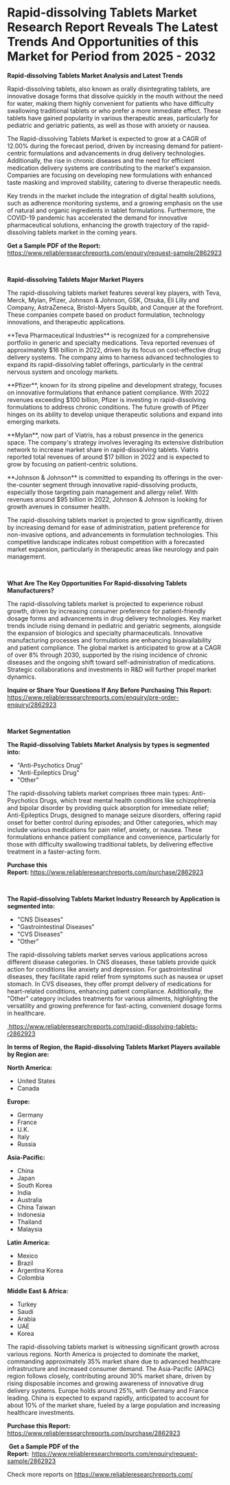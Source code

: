 <p><h1>Rapid-dissolving Tablets Market Research Report Reveals The Latest Trends And Opportunities of this Market for Period from 2025 - 2032</h1></p><p><strong>Rapid-dissolving Tablets Market Analysis and Latest Trends</strong></p>
<p><p>Rapid-dissolving tablets, also known as orally disintegrating tablets, are innovative dosage forms that dissolve quickly in the mouth without the need for water, making them highly convenient for patients who have difficulty swallowing traditional tablets or who prefer a more immediate effect. These tablets have gained popularity in various therapeutic areas, particularly for pediatric and geriatric patients, as well as those with anxiety or nausea.</p><p>The Rapid-dissolving Tablets Market is expected to grow at a CAGR of 12.00% during the forecast period, driven by increasing demand for patient-centric formulations and advancements in drug delivery technologies. Additionally, the rise in chronic diseases and the need for efficient medication delivery systems are contributing to the market's expansion. Companies are focusing on developing new formulations with enhanced taste masking and improved stability, catering to diverse therapeutic needs.</p><p>Key trends in the market include the integration of digital health solutions, such as adherence monitoring systems, and a growing emphasis on the use of natural and organic ingredients in tablet formulations. Furthermore, the COVID-19 pandemic has accelerated the demand for innovative pharmaceutical solutions, enhancing the growth trajectory of the rapid-dissolving tablets market in the coming years.</p></p>
<p><strong>Get a Sample PDF of the Report:&nbsp;</strong> <a href="https://www.reliableresearchreports.com/enquiry/request-sample/2862923?utm_campaign=2286&utm_medium=2&utm_source=Github&utm_content=ia&utm_term=12032025&utm_id=rapid-dissolving-tablets">https://www.reliableresearchreports.com/enquiry/request-sample/2862923</a></p>
<p>&nbsp;</p>
<p><strong>Rapid-dissolving Tablets Major Market Players</strong></p>
<p><p>The rapid-dissolving tablets market features several key players, with Teva, Merck, Mylan, Pfizer, Johnson & Johnson, GSK, Otsuka, Eli Lilly and Company, AstraZeneca, Bristol-Myers Squibb, and Conquer at the forefront. These companies compete based on product formulation, technology innovations, and therapeutic applications.</p><p>**Teva Pharmaceutical Industries** is recognized for a comprehensive portfolio in generic and specialty medications. Teva reported revenues of approximately $16 billion in 2022, driven by its focus on cost-effective drug delivery systems. The company aims to harness advanced technologies to expand its rapid-dissolving tablet offerings, particularly in the central nervous system and oncology markets.</p><p>**Pfizer**, known for its strong pipeline and development strategy, focuses on innovative formulations that enhance patient compliance. With 2022 revenues exceeding $100 billion, Pfizer is investing in rapid-dissolving formulations to address chronic conditions. The future growth of Pfizer hinges on its ability to develop unique therapeutic solutions and expand into emerging markets.</p><p>**Mylan**, now part of Viatris, has a robust presence in the generics space. The company's strategy involves leveraging its extensive distribution network to increase market share in rapid-dissolving tablets. Viatris reported total revenues of around $17 billion in 2022 and is expected to grow by focusing on patient-centric solutions.</p><p>**Johnson & Johnson** is committed to expanding its offerings in the over-the-counter segment through innovative rapid-dissolving products, especially those targeting pain management and allergy relief. With revenues around $95 billion in 2022, Johnson & Johnson is looking for growth avenues in consumer health.</p><p>The rapid-dissolving tablets market is projected to grow significantly, driven by increasing demand for ease of administration, patient preference for non-invasive options, and advancements in formulation technologies. This competitive landscape indicates robust competition with a forecasted market expansion, particularly in therapeutic areas like neurology and pain management.</p></p>
<p>&nbsp;</p>
<p><strong>What Are The Key Opportunities For Rapid-dissolving Tablets Manufacturers?</strong></p>
<p><p>The rapid-dissolving tablets market is projected to experience robust growth, driven by increasing consumer preference for patient-friendly dosage forms and advancements in drug delivery technologies. Key market trends include rising demand in pediatric and geriatric segments, alongside the expansion of biologics and specialty pharmaceuticals. Innovative manufacturing processes and formulations are enhancing bioavailability and patient compliance. The global market is anticipated to grow at a CAGR of over 8% through 2030, supported by the rising incidence of chronic diseases and the ongoing shift toward self-administration of medications. Strategic collaborations and investments in R&D will further propel market dynamics.</p></p>
<p><strong>Inquire or Share Your Questions If Any Before Purchasing This Report:</strong> <a href="https://www.reliableresearchreports.com/enquiry/pre-order-enquiry/2862923?utm_campaign=2286&utm_medium=2&utm_source=Github&utm_content=ia&utm_term=12032025&utm_id=rapid-dissolving-tablets">https://www.reliableresearchreports.com/enquiry/pre-order-enquiry/2862923</a></p>
<p>&nbsp;</p>
<p><strong>Market Segmentation</strong></p>
<p><strong>The Rapid-dissolving Tablets Market Analysis by types is segmented into:</strong></p>
<p><ul><li>"Anti-Psychotics Drug"</li><li>"Anti-Epileptics Drug"</li><li>"Other"</li></ul></p>
<p><p>The rapid-dissolving tablets market comprises three main types: Anti-Psychotics Drugs, which treat mental health conditions like schizophrenia and bipolar disorder by providing quick absorption for immediate relief; Anti-Epileptics Drugs, designed to manage seizure disorders, offering rapid onset for better control during episodes; and Other categories, which may include various medications for pain relief, anxiety, or nausea. These formulations enhance patient compliance and convenience, particularly for those with difficulty swallowing traditional tablets, by delivering effective treatment in a faster-acting form.</p></p>
<p><strong>Purchase this Report:&nbsp;</strong><a href="https://www.reliableresearchreports.com/purchase/2862923?utm_campaign=2286&utm_medium=2&utm_source=Github&utm_content=ia&utm_term=12032025&utm_id=rapid-dissolving-tablets">https://www.reliableresearchreports.com/purchase/2862923</a></p>
<p>&nbsp;</p>
<p><strong>The Rapid-dissolving Tablets Market Industry Research by Application is segmented into:</strong></p>
<p><ul><li>"CNS Diseases"</li><li>"Gastrointestinal Diseases"</li><li>"CVS Diseases"</li><li>"Other"</li></ul></p>
<p><p>The rapid-dissolving tablets market serves various applications across different disease categories. In CNS diseases, these tablets provide quick action for conditions like anxiety and depression. For gastrointestinal diseases, they facilitate rapid relief from symptoms such as nausea or upset stomach. In CVS diseases, they offer prompt delivery of medications for heart-related conditions, enhancing patient compliance. Additionally, the "Other" category includes treatments for various ailments, highlighting the versatility and growing preference for fast-acting, convenient dosage forms in healthcare.</p></p>
<p><a href="https://www.reliableresearchreports.com/rapid-dissolving-tablets-r2862923?utm_campaign=2286&utm_medium=2&utm_source=Github&utm_content=ia&utm_term=12032025&utm_id=rapid-dissolving-tablets">&nbsp;https://www.reliableresearchreports.com/rapid-dissolving-tablets-r2862923</a></p>
<p><strong>In terms of Region, the Rapid-dissolving Tablets Market Players available by Region are:</strong></p>
<p>
    <p> <strong> North America: </strong>
        <ul>
            <li>United States</li>
            <li>Canada</li>
        </ul>
        </p> 
    <p> <strong> Europe: </strong>
        <ul>
            <li>Germany</li>
            <li>France</li>
            <li>U.K.</li>
            <li>Italy</li>
            <li>Russia</li>
        </ul>
        </p> 
    <p> <strong> Asia-Pacific: </strong>
        <ul>
            <li>China</li>
            <li>Japan</li>
            <li>South Korea</li>
            <li>India</li>
            <li>Australia</li>
            <li>China Taiwan</li>
            <li>Indonesia</li>
            <li>Thailand</li>
            <li>Malaysia</li>
        </ul>
        </p> 
    <p> <strong> Latin America: </strong>
        <ul>
            <li>Mexico</li>
            <li>Brazil</li>
            <li>Argentina Korea</li>
            <li>Colombia</li>
        </ul>
        </p> 
    <p> <strong> Middle East & Africa: </strong>
        <ul>
            <li>Turkey</li>
            <li>Saudi</li>
            <li>Arabia</li>
            <li>UAE</li>
            <li>Korea</li>
        </ul>
    </p>
    </p>
<p><p>The rapid-dissolving tablets market is witnessing significant growth across various regions. North America is projected to dominate the market, commanding approximately 35% market share due to advanced healthcare infrastructure and increased consumer demand. The Asia-Pacific (APAC) region follows closely, contributing around 30% market share, driven by rising disposable incomes and growing awareness of innovative drug delivery systems. Europe holds around 25%, with Germany and France leading. China is expected to expand rapidly, anticipated to account for about 10% of the market share, fueled by a large population and increasing healthcare investments.</p></p>
<p><strong>Purchase this Report: </strong><a href="https://www.reliableresearchreports.com/purchase/2862923?utm_campaign=2286&utm_medium=2&utm_source=Github&utm_content=ia&utm_term=12032025&utm_id=rapid-dissolving-tablets">https://www.reliableresearchreports.com/purchase/2862923</a></p>
<p>&nbsp;<strong>Get a Sample PDF of the Report:&nbsp;&nbsp;</strong><a href="https://www.reliableresearchreports.com/enquiry/request-sample/2862923?utm_campaign=2286&utm_medium=2&utm_source=Github&utm_content=ia&utm_term=12032025&utm_id=rapid-dissolving-tablets">https://www.reliableresearchreports.com/enquiry/request-sample/2862923</a></p>
<p><strong></strong></p>
<p>Check more reports on <a href="https://www.reliableresearchreports.com/?utm_campaign=2286&utm_medium=2&utm_source=Github&utm_content=ia&utm_term=12032025&utm_id=rapid-dissolving-tablets">https://www.reliableresearchreports.com/</a></p>